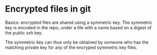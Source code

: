 # Encrypted files in git

Basics: encrypted files are shared using a symmetric key. The symmetric key is
encoded in the repo, under a file with a name based on a digest of the public
ssh key.

The symmetric key can thus only be obtained by someone who has the matching
private key for any of the encryped symmetric key files.
